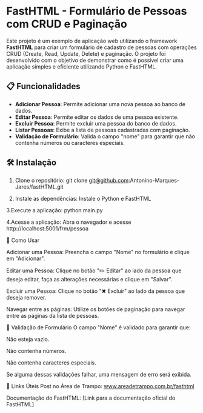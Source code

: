 # FastHTML - Formulário de Pessoas com CRUD e Paginação

Este projeto é um exemplo de aplicação web utilizando o framework **FastHTML** para criar um formulário de cadastro de pessoas com operações CRUD (Create, Read, Update, Delete) e paginação. O projeto foi desenvolvido com o objetivo de demonstrar como é possível criar uma aplicação simples e eficiente utilizando Python e FastHTML.

## 📋 Funcionalidades

- **Adicionar Pessoa**: Permite adicionar uma nova pessoa ao banco de dados.
- **Editar Pessoa**: Permite editar os dados de uma pessoa existente.
- **Excluir Pessoa**: Permite excluir uma pessoa do banco de dados.
- **Listar Pessoas**: Exibe a lista de pessoas cadastradas com paginação.
- **Validação de Formulário**: Valida o campo "nome" para garantir que não contenha números ou caracteres especiais.

## 🛠️ Instalação

1. Clone o repositório:
   git clone git@github.com:Antonino-Marques-Jares/fastHTML.git
   
2. Instale as dependências:
   Instale o Python e FastHTML

3.Execute a aplicação:
   python main.py

4.Acesse a aplicação:
  Abra o navegador e acesse http://localhost:5001/frm/pessoa

🚀 Como Usar

Adicionar uma Pessoa: Preencha o campo "Nome" no formulário e clique em "Adicionar".

Editar uma Pessoa: Clique no botão "✏️ Editar" ao lado da pessoa que deseja editar, faça as alterações necessárias e clique em "Salvar".

Excluir uma Pessoa: Clique no botão "✖ Excluir" ao lado da pessoa que deseja remover.

Navegar entre as páginas: Utilize os botões de paginação para navegar entre as páginas da lista de pessoas.

📝 Validação de Formulário
O campo "Nome" é validado para garantir que:

Não esteja vazio.

Não contenha números.

Não contenha caracteres especiais.

Se alguma dessas validações falhar, uma mensagem de erro será exibida.

🔗 Links Úteis
Post no Área de Trampo: www.areadetrampo.com.br/fasthtml

Documentação do FastHTML: [Link para a documentação oficial do FastHTML]
